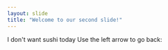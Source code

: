 ```yaml
---
layout: slide
title: "Welcome to our second slide!"
---
```

I don't want sushi today
Use the left arrow to go back:
